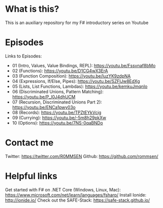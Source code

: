 # What is this?

This is an auxiliary repository for my F# introductory series on Youtube

# Episodes

Links to Episodes:

- 01 (Intro, Values, Value Bindings, REPL): https://youtu.be/Fssvnaf8bMo
- 02 (Functions): https://youtu.be/D1CG4wX3ErA
- 03 (Function Composition): https://youtu.be/luzYK9zdpNA
- 04 (Expressions, If/Else, Pipes): https://youtu.be/SZFIJw8EdXg
- 05 (Lists, List Functions, Lambdas): https://youtu.be/kemkuJmqnIo
- 06 (Discriminated Unions, Pattern Matching): https://youtu.be/P_l0J4dhUCM
- 07 (Recursion, Discriminated Unions Part 2): https://youtu.be/ENCa1pwy03o
- 08 (Records): https://youtu.be/TPZtEYkVcig
- 09 (Currying): https://youtu.be/-5m8h29pkXw
- 10 (Options): https://youtu.be/7NS-0qaBNDo

# Contact me

Twitter: https://twitter.com/R0MMSEN
Github: https://github.com/rommsen/

# Helpful links

Get started with F# on .NET Core (Windows, Linux, Mac): https://www.microsoft.com/net/learn/languages/fsharp/
Install Ionide: http://ionide.io/
Check out the SAFE-Stack: https://safe-stack.github.io/
